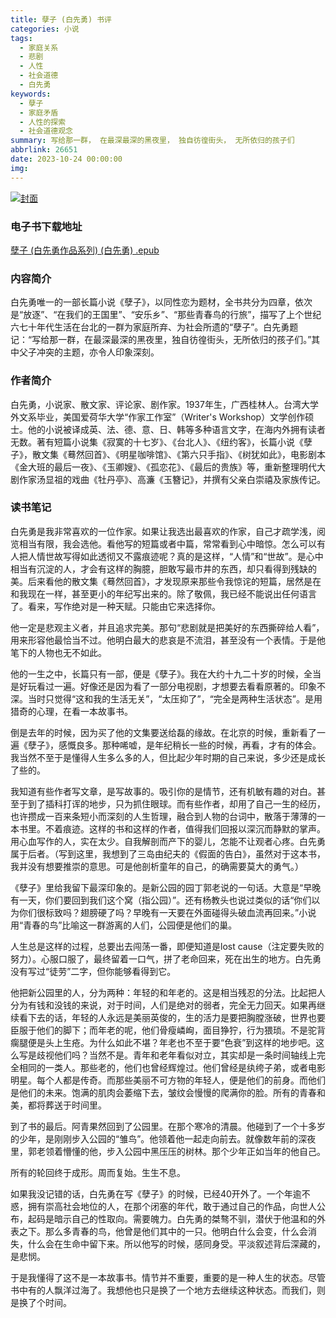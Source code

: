 ```yaml
---
title: 孽子 (白先勇) 书评
categories: 小说
tags:
  - 家庭关系
  - 悲剧
  - 人性
  - 社会道德
  - 白先勇
keywords:
  - 孽子
  - 家庭矛盾
  - 人性的探索
  - 社会道德观念
summary: 写给那一群， 在最深最深的黑夜里， 独自彷徨街头， 无所依归的孩子们
abbrlink: 26651
date: 2023-10-24 00:00:00
img:
---
```


[![封面]()]()
### 电子书下载地址
[孽子 (白先勇作品系列) (白先勇) .epub](https://url57.ctfile.com/f/23765157-960584724-b56b5e?p=9554)

### 内容简介
白先勇唯一的一部长篇小说《孽子》，以同性恋为题材，全书共分为四章，依次是“放逐”、“在我们的王国里”、“安乐乡”、“那些青春鸟的行旅”，描写了上个世纪六七十年代生活在台北的一群为家庭所弃、为社会所遗的“孽子”。白先勇题记：“写给那一群，在最深最深的黑夜里，独自彷徨街头，无所依归的孩子们。”其中父子冲突的主题，亦令人印象深刻。

### 作者简介
白先勇，小说家、散文家、评论家、剧作家。1937年生，广西桂林人。台湾大学外文系毕业，美国爱荷华大学“作家工作室”（Writer's Workshop）文学创作硕士。他的小说被译成英、法、德、意、日、韩等多种语言文字，在海内外拥有读者无数。著有短篇小说集《寂寞的十七岁》、《台北人》、《纽约客》，长篇小说《孽子》，散文集《蓦然回首》、《明星咖啡馆》、《第六只手指》、《树犹如此》，电影剧本《金大班的最后一夜》、《玉卿嫂》、《孤恋花》、《最后的贵族》等，重新整理明代大剧作家汤显祖的戏曲《牡丹亭》、高濂《玉簪记》，并撰有父亲白崇禧及家族传记。

### 读书笔记
白先勇是我非常喜欢的一位作家。如果让我选出最喜欢的作家，自己才疏学浅，阅览相当有限，我会选他。看他写的短篇或者中篇，常常看到心中暗惊。怎么可以有人把人情世故写得如此透彻又不露痕迹呢？真的是这样，“人情”和“世故”。是心中相当有沉淀的人，才会有这样的胸臆，胆敢写最市井的东西，却只看得到残缺的美。后来看他的散文集《蓦然回首》，才发现原来那些令我惊诧的短篇，居然是在和我现在一样，甚至更小的年纪写出来的。除了敬佩，我已经不能说出任何语言了。看来，写作绝对是一种天赋。只能由它来选择你。

他一定是悲观主义者，并且追求完美。那句“悲剧就是把美好的东西撕碎给人看”，用来形容他最恰当不过。他明白最大的悲哀是不流泪，甚至没有一个表情。于是他笔下的人物也无不如此。

他的一生之中，长篇只有一部，便是《孽子》。我在大约十九二十岁的时候，全当是好玩看过一遍。好像还是因为看了一部分电视剧，才想要去看看原著的。印象不深。当时只觉得“这和我的生活无关”，“太压抑了”，“完全是两种生活状态”。是用猎奇的心理，在看一本故事书。

倒是去年的时候，因为买了他的文集要送给磊的缘故。在北京的时候，重新看了一遍《孽子》，感慨良多。那种唏嘘，是年纪稍长一些的时候，再看，才有的体会。我当然不至于是懂得人生多么多的人，但比起少年时期的自己来说，多少还是成长了些的。

我知道有些作者写文章，是写故事的。吸引你的是情节，还有机敏有趣的对白。甚至于到了插科打诨的地步，只为抓住眼球。而有些作者，却用了自己一生的经历，也许攒成一百来条短小而深刻的人生哲理，融合到人物的台词中，散落于薄薄的一本书里。不着痕迹。这样的书和这样的作者，值得我们回报以深沉而静默的掌声。用心血写作的人，实在太少。自我解剖而产下的婴儿，怎能不让观者心疼。白先勇属于后者。（写到这里，我想到了三岛由纪夫的《假面的告白》，虽然对于这本书，我并没有想要推崇的意思。可是他剖析童年的自己，的确需要莫大的勇气。）

《孽子》里给我留下最深印象的。是新公园的园丁郭老说的一句话。大意是“早晚有一天，你们要回到我们这个窝（指公园）”。还有杨教头也说过类似的话“你们以为你们很标致吗？翅膀硬了吗？早晚有一天要在外面碰得头破血流再回来。”小说用“青春的鸟”比喻这一群游离的人们，公园便是他们的巢。

人生总是这样的过程，总要出去闯荡一番，即便知道是lost cause（注定要失败的努力）。心服口服了，最终留着一口气，拼了老命回来，死在出生的地方。白先勇没有写过“徒劳”二字，但你能够看得到它。

他把新公园里的人，分为两种：年轻的和年老的。这是相当残忍的分法。比起把人分为有钱和没钱的来说，对于时间，人们是绝对的弱者，完全无力回天。如果再继续看下去的话，年轻的人永远是美丽英俊的，生的活力是要把胸膛涨破，世界也要臣服于他们的脚下；而年老的呢，他们骨瘦嶙峋，面目狰狞，行为猥琐。不是驼背瘸腿便是头上生疮。为什么如此不堪？年老也不至于要“色衰”到这样的地步吧。这么写是歧视他们吗？当然不是。青年和老年看似对立，其实却是一条时间轴线上完全相同的一类人。那些老的，他们也曾经辉煌过。他们曾经是纨绔子弟，或者电影明星。每个人都是传奇。而那些美丽不可方物的年轻人，便是他们的前身。而他们是他们的未来。饱满的肌肉会萎缩下去，皱纹会慢慢的爬满你的脸。所有的青春和美，都将葬送于时间里。

到了书的最后。阿青果然回到了公园里。在那个寒冷的清晨。他碰到了一个十多岁的少年，是刚刚步入公园的“雏鸟”。他领着他一起走向前去。就像数年前的深夜里，郭老领着懵懂的他，步入公园中黑压压的树林。那个少年正如当年的他自己。

所有的轮回终于成形。周而复始。生生不息。

如果我没记错的话，白先勇在写《孽子》的时候，已经40开外了。一个年逾不惑，拥有崇高社会地位的人，在那个闭塞的年代，敢于通过自己的作品，向世人公布，起码是暗示自己的性取向。需要魄力。白先勇的桀骜不驯，潜伏于他温和的外表之下。那么多青春的鸟，他曾是他们其中的一只。他明白什么会变，什么会消失，什么会在生命中留下来。所以他写的时候，感同身受。平淡叙述背后深藏的，是悲悯。

于是我懂得了这不是一本故事书。情节并不重要，重要的是一种人生的状态。尽管书中有的人飘洋过海了。我想他也只是换了一个地方去继续这种状态。而我们，则是换了个时间。
